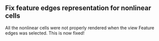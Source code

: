 ## Fix feature edges representation for nonlinear cells

All the nonlinear cells were not properly rendered when the view Feature edges was selected. This is now fixed!

